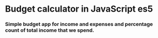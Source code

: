 # Budget calculator in JavaScript es5
### Simple budget app for income and expenses and percentage count of total income that we spend.
